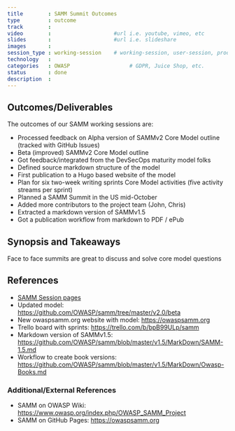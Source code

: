 ```yaml
---
title        : SAMM Summit Outcomes
type         : outcome
track        :
video        :                    #url i.e. youtube, vimeo, etc
slides       :                    #url i.e. slideshare
images       :
session_type : working-session    # working-session, user-session, product-sesssion
technology   :
categories   : OWASP                   # GDPR, Juice Shop, etc.
status       : done
description  :
---
```



## Outcomes/Deliverables 

The outcomes of our SAMM working sessions are:

 * Processed feedback on Alpha version of SAMMv2 Core Model outline (tracked with GitHub Issues)
 * Beta (improved) SAMMv2 Core Model outline
 * Got feedback/integrated from the DevSecOps maturity model folks
 * Defined source markdown structure of the model
 * First publication to a Hugo based website of the model
 * Plan for six two-week writing sprints Core Model activities (five activity streams per sprint)
 * Planned a SAMM Summit in the US mid-October
 * Added more contributors to the project team (John, Chris)
 * Extracted a markdown version of SAMMv1.5
 * Got a publication workflow from markdown to PDF / ePub

## Synopsis and Takeaways 

Face to face summits are great to discuss and solve core model questions

## References 

 * [SAMM Session pages](https://open-security-summit.org/tracks/owasp-samm/) 
 * Updated model: https://github.com/OWASP/samm/tree/master/v2.0/beta
 * New owaspsamm.org website with model: https://owaspsamm.org
 * Trello board with sprints: https://trello.com/b/bpB99ULp/samm
 * Markdown version of SAMMv1.5: https://github.com/OWASP/samm/blob/master/v1.5/MarkDown/SAMM-1.5.md
 * Workflow to create book versions: https://github.com/OWASP/samm/blob/master/v1.5/MarkDown/Owasp-Books.md


### Additional/External References

 * SAMM on OWASP Wiki: https://www.owasp.org/index.php/OWASP_SAMM_Project
 * SAMM on GitHub Pages: https://owaspsamm.org
